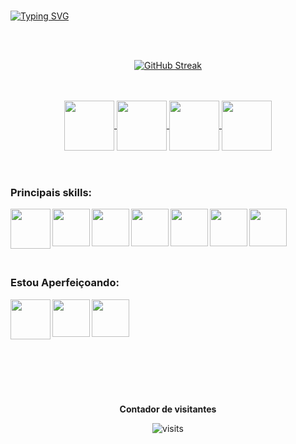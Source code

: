 <br>

[![Typing SVG](https://readme-typing-svg.herokuapp.com?font=Fira+Code&weight=500&size=50&pause=1000&color=ff0000&center=true&vCenter=true&random=false&width=1000&lines=Ol%C3%A1%2C+eu+sou+o+Jo%C3%A3o+Vitor;Tenho+18+anos;Sou+um+Programador+J%C3%BAnior;Seja+bem-vindo%3A)](https://git.io/typing-svg)

<br>
<br>

<div align="center">
  
[![GitHub Streak](https://github-readme-streak-stats.herokuapp.com?user=JoaoVitorPereira-lab&theme=youtube-dark&locale=pt_BR&date_format=n%2Fj%5B%2FY%5D&card_width=800)](https://git.io/streak-stats)

</div>

<br>
<br>

<div align="center"> 
<a href="https://instagram.com/jv_souzx7" target="_blank">
<img align="center" height="80" width="80" src="https://github.com/JoaoVitorPereira-lab/JoaoVitorPereira-lab2/assets/87669543/5c4c0027-0345-46f6-a63b-35ce5dbdba2c">
</a>

<a href="https://joaovitorps.vercel.app/" target="_blank">
<img align="center" height="80" width="80" src="https://github.com/JoaoVitorPereira-lab/JoaoVitorPereira-lab2/assets/87669543/b6decc39-5eed-4d86-857e-ca4546052b6e">
</a>


<a href="mailto:joaovitor.ps1711@gmail.com">
<img align="center"  height="80" width="80" src="https://github.com/JoaoVitorPereira-lab/JoaoVitorPereira-lab2/assets/87669543/4a9c607d-5e58-4dfe-a74f-4c78d3e9b966">
</a>


<a href="https://www.linkedin.com/in/joao-vitor-pereira-souza/" target=_blank>
<img align="center"  height="80" width="80" src="https://github.com/JoaoVitorPereira-lab/JoaoVitorPereira-lab2/assets/87669543/17a16feb-627c-4e98-a01d-fb46d4d361d9">
</a>

</div>

<br>
<br>

### Principais skills:
<div align="left"> 
<img align="left" height="64" width="64" src="https://github.com/JoaoVitorPereira-lab/JoaoVitorPereira-lab2/assets/87669543/be2afe8a-9ffa-4d10-a110-894fc8a16bca">

<img align="left" height="60" width="60" src="https://github.com/JoaoVitorPereira-lab/JoaoVitorPereira-lab2/assets/87669543/281ba40c-f979-4378-8ace-7de88626b063">

<img align="left" height="60" width="60" src="https://github.com/JoaoVitorPereira-lab/JoaoVitorPereira-lab2/assets/87669543/63e9e06f-a7a1-432a-9c80-75d1b1be8587">

<img align="left" height="60" width="60" src="https://github.com/JoaoVitorPereira-lab/JoaoVitorPereira-lab2/assets/87669543/ea0bb69f-02c2-4378-9230-85b7937845ee">

<img align="left" height="60" width="60" src="https://github.com/JoaoVitorPereira-lab/JoaoVitorPereira-lab2/assets/87669543/b5e57e89-76d1-4080-b1fa-ad8408536df8">

<img align="left" height="60" width="60" src="https://github.com/JoaoVitorPereira-lab/JoaoVitorPereira-lab2/assets/87669543/9b6b6b16-c673-4053-934a-a543e2388896">

<img align="left" height="60" width="60" src="https://github.com/JoaoVitorPereira-lab/JoaoVitorPereira-lab2/assets/87669543/0818aea7-7eb5-4b64-8a2d-c48602434c9f">

</div>

<br>
<br>
<br>
<br>
<br>

### Estou Aperfeiçoando:
<div align="left"> 
<img align="left" height="64" width="64" src="https://github.com/user-attachments/assets/9a376de8-7e8b-400c-b17b-088b0097a62f">

<img align="left" height="60" width="60" src="https://github.com/user-attachments/assets/42d3ae77-39c8-45ea-8ee4-da3b990e5126">

<img align="left" height="60" width="60" src="https://github.com/user-attachments/assets/2538290b-9171-4012-a2e9-879f5aa46492">

</div>

<br>
<br>
<br>
<br>
<br>

<div align="center">
  
<br>
<br>
<br>
<br>

<p align="centre"><b>Contador de visitantes</b></p> 
  
<img src="https://visit-counter.vercel.app/counter.png?page=https%3A%2F%2Fgithub.com%2FJoaoVitorPereira-lab&s=40&c=ff0000&bg=00000000&no=7&ff=digi&tb=Visitantes%3A+&ta=" alt="visits">

<br>
